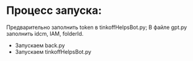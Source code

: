 # Процесс запуска:

 Предварительно заполнить token в tinkoffHelpsBot.py; В файле gpt.py заполнить idcm, IAM, folderId.
- Запускаем back.py
- Запускаем tinkoffHelpsBot.py
